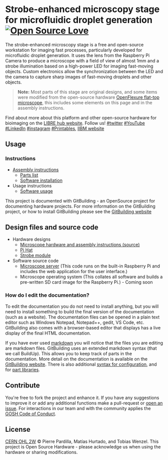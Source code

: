 # Strobe-enhanced microscopy stage for microfluidic droplet generation [![Open Source Love](https://badges.frapsoft.com/os/v1/open-source.svg?v=103)](https://github.com/ellerbrock/open-source-badges/)

The strobe-enhanced microscopy stage is a free and open-source workstation for imaging fast processes, particularly developed for microfluidic droplet generation. It uses the lens from the Raspberry Pi Camera to produce a microscope with a field of view of almost 1mm and a strobe illumination based on a high-power LED for imaging fast-moving objects. Custom electronics allow the synchronization between the LED and the camera to capture sharp images of fast-moving droplets and other objects.

> **Note:** Most parts of this stage are original designs, and some items were modified from the open-source hardware [OpenFlexure flat-top microscope](https://rwb27.gitlab.io/openflexure-flat-top-microscope/), this includes some elements on this page and in the assembly instructions.

Find about more about this platform and other open-source hardware for bioimaging on the [LIBRE hub website](https://librehub.github.io/). Follow us! [#twitter](https://twitter.com/WenzelLab) [#YouTube](https://www.youtube.com/@librehub) [#LinkedIn](https://www.linkedin.com/company/92802424) [#instagram](https://www.instagram.com/wenzellab/) [#Printables](https://www.printables.com/@WenzelLab), [IIBM website](https://ingenieriabiologicaymedica.uc.cl/en/people/faculty/821-tobias-wenzel)

<!--- ## Table of Contents --->

<!--- ## Background --->

## Usage

### Instructions

* [Assembly instructions](https://wenzel-lab.github.io/strobe-enhanced-microscopy-stage/)
    * [Parts list](https://wenzel-lab.github.io/strobe-enhanced-microscopy-stage/3-level-station_BOM.html)
    * [Software installation](https://wenzel-lab.github.io/strobe-enhanced-microscopy-stage/software-installation.html)
* Usage instructions
	* [Software usage](https://wenzel-lab.github.io/strobe-enhanced-microscopy-stage/usage.html)

This project is documented with GitBuilding - an OpenSource project for documenting hardware projects. For more information on the GitBuilding project, or how
to install GitBuilding please see the [GitBuilding website](http://gitbuilding.io)

## Design files and source code

* Hardware designs
    * [Microscope hardware and assembly instructions (source)](https://github.com/wenzel-lab/strobe-enhanced-microscopy-stage)
    * [Pi Hat](https://github.com/wenzel-lab/moldular-microfluidics-workstation-controller/tree/master/module-pi/pi_pcb)
    * [Strobe module](https://github.com/wenzel-lab/moldular-microfluidics-workstation-controller/tree/master/module-fast-imaging)
* Software source code
    * [Microscope server](https://github.com/wenzel-lab/moldular-microfluidics-workstation-controller/blob/master/module-pi/webapp.zip) (This code runs on the built-in Raspberry Pi and includes the web application for the user interface.)
    * Microscope operating system (This collates all software and builds a pre-written SD card image for the Raspberry Pi.) - Coming soon
 
### How do I edit the documentation?

To edit the documentation you do not need to install anything, but you will need to
install something to build the final version of the documentation (such as a website).
The documentation files can be opened in a plain text editor such as Windows Notepad,
Notepad++, gedit, VS Code, etc. GitBuilding also comes with a browser-based editor that
displays has a live display of the final HTML documentation.

If you have ever used [markdown](https://www.markdownguide.org/basic-syntax/) you will
notice that the files you are editing are markdown files. GitBuilding uses an extended
markdown syntax (that we call BuildUp). This allows you to keep track of parts in the
documentation. More detail on the documentation is available on the
[GitBuilding website](https://gitbuilding.io/syntax/). There is also additional
[syntax for configuration](https://gitbuilding.io/syntax/buildconfsyntax), and for
[part libraries](https://gitbuilding.io/syntax/builduplibrary/).

## Contribute

You're free to fork the project and enhance it. If you have any suggestions to improve it or add any additional functions make a pull-request or [open an issue](https://github.com/wenzel-lab/strobe-enhanced-microscopy-stage/issues/new).
For interactions in our team and with the community applies the [GOSH Code of Conduct](https://openhardware.science/gosh-2017/gosh-code-of-conduct/).

## License

[CERN OHL 2W](LICENSE) © Pierre Pardilla, Matías Hurtado, and Tobias Wenzel. This project is Open Source Hardware - please acknowledge us when using the hardware or sharing modifications.
